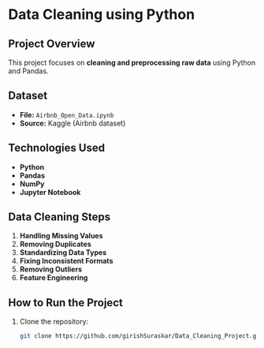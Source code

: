 # Data Cleaning using Python

## Project Overview
This project focuses on **cleaning and preprocessing raw data** using Python and Pandas. 

## Dataset
- **File:** `Airbnb_Open_Data.ipynb`
- **Source:** Kaggle (Airbnb dataset)

## Technologies Used
- **Python**
- **Pandas**
- **NumPy**
- **Jupyter Notebook**

## Data Cleaning Steps
1. **Handling Missing Values**  
2. **Removing Duplicates**  
3. **Standardizing Data Types**  
4. **Fixing Inconsistent Formats**  
5. **Removing Outliers**  
6. **Feature Engineering**  

## How to Run the Project
1. Clone the repository:
   ```sh
   git clone https://github.com/girishSuraskar/Data_Cleaning_Project.git
